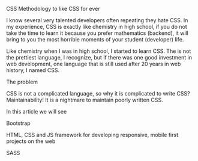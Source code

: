CSS Methodology to like CSS for ever

I know several very talented developers often repeating they hate CSS.
In my experience, CSS is exactly like chemistry in high school,
if you do not take the time to learn it because you prefer mathematics (backend),
it will bring to you the most horrible moments of your student (developer) life.

Like chemistry when I was in high school, I started to learn CSS. The is not the prettiest language, I recognize,
but if there was one good investment in web development, one language that is still used after 20 years in web history, I named CSS.

The problem

CSS is not a complicated language, so why it is complicated to write CSS? Maintainability!
It is a nightmare to maintain poorly written CSS.

In this article we will see

Bootstrap

HTML, CSS and JS framework for developing responsive, mobile first projects on the web

SASS





